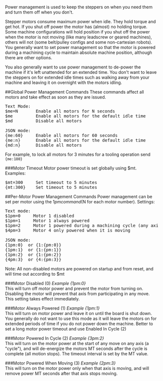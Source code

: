 Power management is used to keep the steppers on when you need them and turn them off when you don't. 

Stepper motors consume maximum power when idle. They hold torque and get hot. If you shut off power the motor has (almost) no holding torque. Some machine configurations will hold position if you shut off the power when the motor is not moving (like many leadscrew or geared machines), others will not (some belt/pulley configs and some non-cartesian robots). You generally want to set power management so that the motor is powered during a machining cycle to maintain absolute machine position, although there are other options.

You also generally want to use power management to de-power the machine if it's left unattended for an extended time. You don't want to leave the steppers on for extended idle times such as walking away from your machine and leaving it on overnight with the motors idling.

##Global Power Management Commands
These commands affect all motors and take effect as soon as they are issued.
<pre>
Text Mode:
$me=N       Enable all motors for N seconds
$me         Enable all motors for the default idle time
$md         Disable all motors

JSON mode:
{me:60}     Enable all motors for 60 seconds
{me:n}      Enable all motors for the default idle time
{md:n}      Disable all motors
</pre>

For example, to lock all motors for 3 minutes for a tooling operation send `{me:180}`

###Motor Timeout
Motor power timeout is set globally using $mt. Examples:
<pre>
$mt=300     Set timeout to 5 minutes
{mt:300}    Set timeout to 5 minutes
</pre>

##Per-Motor Power Management Commands
Power management can be set per motor using the $1pm command ($N for each motor number). Settings:
<pre>
Text mode:
$1pm=0     Motor 1 disabled
$1pm=1     Motor 1 always powered
$1pm=2     Motor 1 powered during a machining cycle (any axis is moving)
$4pm=3     Motor 4 only powered when it is moving

JSON mode:
{1pm:0}  or {1:{pm:0}}
{1pm:1}  or {1:{pm:1}}
{1pm:2}  or {1:{pm:2}}
{4pm:3}  or {4:{pm:3}}
</pre>

Note: All non-disabled motors are powered on startup and from reset, and will time out according to $mt

###Motor Disabled (0)
_Example {1pm:0}_<br>
This will turn off motor power and prevent the motor from turning on. Disabling the motor will prevent that axis from participating in any move. This setting takes effect immediately.

###Motor Always Powered (1)
_Example {1pm:1}_<br>
This will turn on motor power and leave it on until the board is shut down. You generally do not want to use this mode as it will leave the motors on for extended periods of time if you do not power down the machine. Better to set a long motor power timeout and use Enabled In Cycle (2)

###Motor Powered In Cycle (2)
_Example {3pm:2}_<br>
This will turn on the motor power at the start of any move on any axis (a "cycle"), and will de-energize the motors MT seconds after the cycle is complete (all motion stops). The timeout interval is set by the MT value.

###Motor Powered When Moving (3)
_Example {2pm:3}_<br>
This will turn on the motor power only when that axis is moving, and will remove power MT seconds after that axis stops moving.
